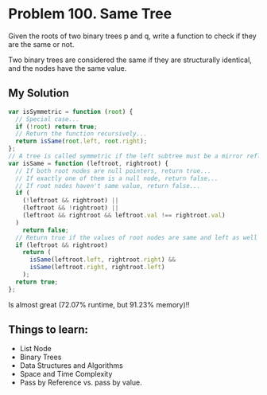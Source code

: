 # Problem 100. Same Tree

Given the roots of two binary trees p and q, write a function to check if they are the same or not.

Two binary trees are considered the same if they are structurally identical, and the nodes have the same value.

## My Solution

```js
var isSymmetric = function (root) {
  // Special case...
  if (!root) return true;
  // Return the function recursively...
  return isSame(root.left, root.right);
};
// A tree is called symmetric if the left subtree must be a mirror reflection of the right subtree...
var isSame = function (leftroot, rightroot) {
  // If both root nodes are null pointers, return true...
  // If exactly one of them is a null node, return false...
  // If root nodes haven't same value, return false...
  if (
    (!leftroot && rightroot) ||
    (leftroot && !rightroot) ||
    (leftroot && rightroot && leftroot.val !== rightroot.val)
  )
    return false;
  // Return true if the values of root nodes are same and left as well as right subtrees are symmetric...
  if (leftroot && rightroot)
    return (
      isSame(leftroot.left, rightroot.right) &&
      isSame(leftroot.right, rightroot.left)
    );
  return true;
};
```

Is almost great (72.07% runtime, but 91.23% memory)!!

## Things to learn:

- List Node
- Binary Trees
- Data Structures and Algorithms
- Space and Time Complexity
- Pass by Reference vs. pass by value.

